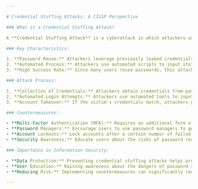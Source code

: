 ```yaml
---

# Credential Stuffing Attacks: A CISSP Perspective

### What is a Credential Stuffing Attack?

A **Credential Stuffing Attack** is a cyberattack in which attackers use previously compromised username-password pairs to gain unauthorized access to user accounts on other platforms. This attack relies on the assumption that users reuse passwords across multiple sites.

### Key Characteristics:

1. **Password Reuse:** Attackers leverage previously leaked credentials to gain access to other online accounts of the same users.
2. **Automated Process:** Attackers use automated scripts to input stolen credentials into various websites.
3. **High Success Rate:** Since many users reuse passwords, this attack can be highly effective.

### Attack Process:

1. **Collection of Credentials:** Attackers obtain credentials from past data breaches or purchases from the dark web.
2. **Automated Login Attempts:** Attackers use automated tools to input stolen credentials into various websites.
3. **Account Takeover:** If the victim's credentials match, attackers gain access to the account.

### Countermeasures:

- **Multi-Factor Authentication (MFA):** Requires an additional form of authentication beyond just a password.
- **Password Managers:** Encourage users to use password managers to generate and store unique passwords.
- **Account Lockouts:** Lock accounts after a certain number of failed login attempts.
- **Security Awareness:** Educate users about the risks of password reuse and the importance of using strong, unique passwords.

### Importance in Information Security:

- **Data Protection:** Preventing credential stuffing attacks helps protect user data from unauthorized access.
- **User Education:** Raising awareness about the dangers of password reuse empowers users to adopt safer practices.
- **Reducing Risk:** Implementing countermeasures can significantly reduce the risk of successful attacks.

---
```


